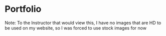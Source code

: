 # Portfolio
Note: To the Instructor that would view this, I have no images that are HD to be used on my website, so I was forced to use stock images for now
